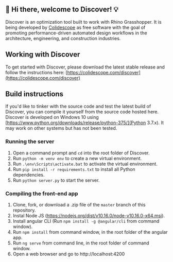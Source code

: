 ## 👋 Hi there, welcome to Discover! 💡

Discover is an optimization tool built to work with Rhino Grasshopper. It is being developed by [Colidescope](https://colidescope.com) as free software with the goal of promoting performance-driven automated design workflows in the architecture, engineering, and construction industries.

## Working with Discover

To get started with Discover, please download the latest stable release and follow the instructions here: [https://colidescope.com/discover](https://colidescope.com/discover)

## Build instructions

If you'd like to tinker with the source code and test the latest build of Discover, you can compile it yourself from the source code hosted here. Discover is developed on Windows 10 using [https://www.python.org/downloads/release/python-375/](Python 3.7.x). It may work on other systems but has not been tested.

### Running the server

1. Open a command prompt and `cd` into the root folder of Discover.
2. Run `python -m venv env` to create a new virtual environment.
3. Run `.\env\Scripts\activate.bat` to activate the virtual environment.
4. Run `pip install -r requirements.txt` to install all Python dependencies.
5. Run `python server.py` to start the server.

### Compiling the front-end app

1. Clone, fork, or download a .zip file of the `master` branch of this repository.
2. Instal Node JS (https://nodejs.org/dist/v10.16.0/node-v10.16.0-x64.msi).
3. Install angular CLI (Run `npm install -g @angular/cli` from command window).
4. Run `npm install` from command window, in the root folder of the angular app.
5. Run `ng serve` from command line, in the root folder of command window.
6. Open a web browser and go to http://localhost:4200
